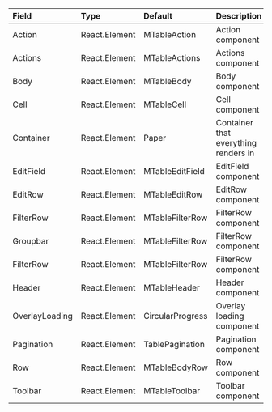 | Field           | Type          | Default           | Description                                                                               |
|:----------------|:--------------|:------------------|:------------------------------------------------------------------------------------------|
| Action          | React.Element | MTableAction      | Action component                                                                          |
| Actions         | React.Element | MTableActions     | Actions component                                                                         |
| Body            | React.Element | MTableBody        | Body component                                                                            |
| Cell            | React.Element | MTableCell        | Cell component                                                                            |
| Container       | React.Element | Paper             | Container that everything renders in                                                      |
| EditField       | React.Element | MTableEditField   | EditField component                                                                       |
| EditRow         | React.Element | MTableEditRow     | EditRow component                                                                         |
| FilterRow       | React.Element | MTableFilterRow   | FilterRow component                                                                       |
| Groupbar        | React.Element | MTableFilterRow   | FilterRow component                                                                       |
| FilterRow       | React.Element | MTableFilterRow   | FilterRow component                                                                       |
| Header          | React.Element | MTableHeader      | Header component                                                                          |
| OverlayLoading  | React.Element | CircularProgress  | Overlay loading component                                                                 |
| Pagination      | React.Element | TablePagination   | Pagination component                                                                      |
| Row             | React.Element | MTableBodyRow     | Row component                                                                             |
| Toolbar         | React.Element | MTableToolbar     | Toolbar component                                                                         |